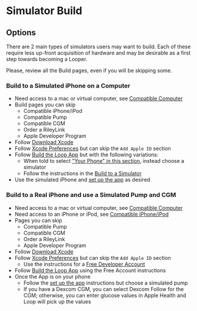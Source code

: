 # Simulator Build

## Options

There are 2 main types of simulators users may want to build. Each of these require less up-front acquisition of hardware and may be desirable as a first step towards becoming a Looper.

Please, review all the Build pages, even if you will be skipping some.

### Build to a Simulated iPhone on a Computer

* Need access to a mac or virtual computer, see [Compatible Computer](../build/step1.md)
* Build pages you can skip
    * Compatible iPhone/iPod
    * Compatible Pump
    * Compatible CGM
    * Order a RileyLink
    * Apple Developer Program
* Follow [Download Xcode](../build/step8.md)
* Follow [Xcode Preferences](../build/step9.md) but can skip the `Add Apple ID` section
* Follow [Build the Loop App](../build/step14.md) but with the following variations:
    * When told to select ["Your Phone" in this section](../build/step14.md#select-loop-workspace-and-your-phone), instead choose a simulator
    * Follow the instructions in the [Build to a Simulator](../build/step14.md#build-to-a-simulator)
* Use the simulated iPhone and [set up the app](../operation/overview.md) as desired

### Build to a Real iPhone and use a Simulated Pump and CGM

* Need access to a mac or virtual computer, see [Compatible Computer](../build/step1.md)
* Need access to an iPhone or iPod, see [Compatible iPhone/iPod](../build/step2.md)
* Pages you can skip
    * Compatible Pump
    * Compatible CGM
    * Order a RileyLink
    * Apple Developer Program
* Follow [Download Xcode](../build/step8.md)
* Follow [Xcode Preferences](../build/step9.md) but can skip the `Add Apple ID` section
    * Use the instructions for a [Free Developer Account](../build/step9.md#free-developer-account)
* Follow [Build the Loop App](../build/step14.md) using the Free Account instructions
* Once the App is on your phone
    * Follow the [set up the app](../operation/overview.md) instructions but choose a simulated pump
    * If you have a Dexcom CGM, you can select Dexcom Follow for the CGM; otherwise, you can enter glucose values in Apple Health and Loop will pick up the values

